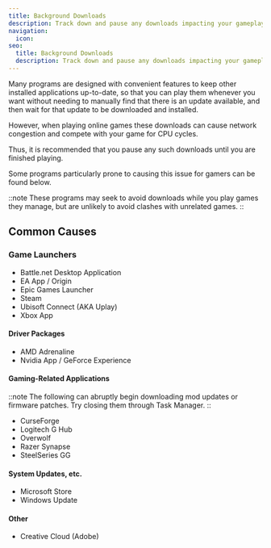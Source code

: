 ```yaml
---
title: Background Downloads
description: Track down and pause any downloads impacting your gameplay
navigation:
  icon:
seo:
  title: Background Downloads
  description: Track down and pause any downloads impacting your gameplay.
---
```


Many programs are designed with convenient features to keep other installed applications up-to-date, so that you can play them whenever you want without needing to manually find that there is an update available, and then wait for that update to be downloaded and installed.

However, when playing online games these downloads can cause network congestion and compete with your game for CPU cycles.

Thus, it is recommended that you pause any such downloads until you are finished playing.

Some programs particularly prone to causing this issue for gamers can be found below.

::note
These programs may seek to avoid downloads while you play games they manage, but are unlikely to avoid clashes with unrelated games.
::

## Common Causes

### Game Launchers

- Battle.net Desktop Application
- EA App / Origin
- Epic Games Launcher
- Steam
- Ubisoft Connect (AKA Uplay)
- Xbox App

#### Driver Packages

- AMD Adrenaline
- Nvidia App / GeForce Experience

#### Gaming-Related Applications

::note
The following can abruptly begin downloading mod updates or firmware patches. Try closing them through Task Manager.
::

- CurseForge
- Logitech G Hub
- Overwolf
- Razer Synapse
- SteelSeries GG

#### System Updates, etc.

- Microsoft Store
- Windows Update

#### Other

- Creative Cloud (Adobe)